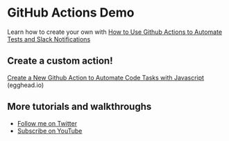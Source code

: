 # GitHub Actions Demo

Learn how to create your own with [How to Use Github Actions to Automate Tests and Slack Notifications](https://www.youtube.com/watch?v=1n-jHHNSoTw)

## Create a custom action!
[Create a New Github Action to Automate Code Tasks with Javascript](https://egghead.io/playlists/create-a-new-github-action-to-automate-code-tasks-with-javascript-f1e9?af=atzgap) (egghead.io)

## More tutorials and walkthroughs
* [Follow me on Twitter](https://twitter.com/colbyfayock)
* [Subscribe on YouTube](https://www.youtube.com/colbyfayock)
